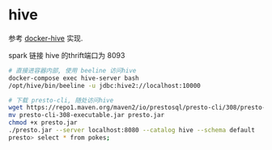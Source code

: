 # hive
参考 [docker-hive](https://github.com/big-data-europe/docker-hive) 实现.

spark 链接 hive 的thrift端口为 8093

```Bash
# 直接进容器内部, 使用 beeline 访问hive
docker-compose exec hive-server bash
/opt/hive/bin/beeline -u jdbc:hive2://localhost:10000

# 下载 presto-cli, 随处访问hive
wget https://repo1.maven.org/maven2/io/prestosql/presto-cli/308/presto-cli-308-executable.jar
mv presto-cli-308-executable.jar presto.jar
chmod +x presto.jar
./presto.jar --server localhost:8080 --catalog hive --schema default
presto> select * from pokes;
```
